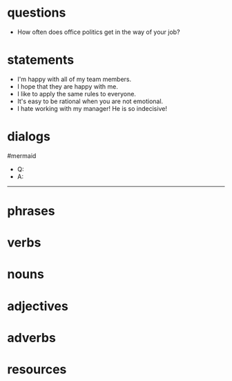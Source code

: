 # questions
- How often does office politics get in the way of your job?

# statements
- I'm happy with all of  my team members.
- I hope that they are happy with me.
- I like to apply the same rules to everyone.
- It's easy to be rational when you are not emotional.
- I hate working with my manager! He is so indecisive!

# dialogs
#mermaid 

- Q:
- A:

---

# phrases

# verbs

# nouns

# adjectives

# adverbs

# resources
